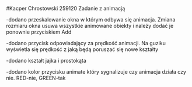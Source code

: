 #Kacper Chrostowski 259120 Zadanie z animacją

-dodano przeskalowanie okna w którym odbywa się animacja. Zmiana rozmiaru okna usuwa wszystkie animowane obiekty i należy dodać je ponownie przyciskiem Add

-dodano przycisk odpowiadający za prędkość animacji. Na guziku wyświetla się prędkość z jaką będą poruszać się nowe kształty

-dodano kształt jajka i prostokąta

-dodano kolor przycisku animate który sygnalizuje czy animacja działa czy nie. RED-nie, GREEN-tak
